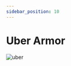 ```yaml
---
sidebar_position: 10
---
```


# Uber Armor

![uber](https://vwiki.valorserver.com/api/item/picture/uber%20armor)
